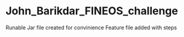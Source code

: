 # John_Barikdar_FINEOS_challenge
Runable Jar file created for convinience
Feature file added with steps
